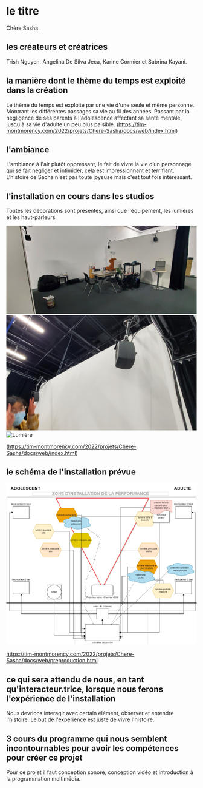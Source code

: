 
# le titre
Chère Sasha.

## les créateurs et créatrices
Trish Nguyen, Angelina De Silva Jeca, Karine Cormier et Sabrina Kayani.

## la manière dont le thème du temps est exploité dans la création
Le thème du temps est exploité par une vie d'une seule et même personne. Montrant les différentes passages sa vie au fil des années. Passant par la négligence de ses parents à l'adolescence affectant sa santé mentale, jusqu'à sa vie d'adulte un peu plus paisible.
(https://tim-montmorency.com/2022/projets/Chere-Sasha/docs/web/index.html)

## l'ambiance
L'ambiance à l'air plutôt oppressant, le fait de vivre la vie d’un personnage qui se fait négliger et intimider, cela est impressionnant et terrifiant. L'histoire de Sacha n'est pas toute joyeuse mais c'est tout fois intéressant.

## l'installation en cours dans les studios
Toutes les décorations sont présentes, ainsi que l'équipement, les lumières et les haut-parleurs. 

![Deco](https://github.com/RaphBarniques/TP2_Raph_Isaac_Maika/blob/b6995e78ad09f0e27e4b333fefeb9a7dd3b3a1d1/medias/TIM_Chere-sasha_deco.png) ![Haut-parleur](images/haut-parleur.png) ![Lumière](images/lumière.png)

(https://tim-montmorency.com/2022/projets/Chere-Sasha/docs/web/index.html)

## le schéma de l'installation prévue
![Plan](images/plan.png)

https://tim-montmorency.com/2022/projets/Chere-Sasha/docs/web/preproduction.html

## ce qui sera attendu de nous, en tant qu'interacteur.trice, lorsque nous ferons l'expérience de l'installation
Nous devrions interagir avec certain élément, observer et entendre l'histoire. Le but de l'expérience est juste de vivre l'histoire.

## 3 cours du programme qui nous semblent incontournables pour avoir les compétences pour créer ce projet
Pour ce projet il faut conception sonore, conception vidéo et introduction à la programmation multimédia.
